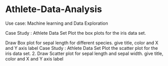 # Athlete-Data-Analysis


Use case: Machine learning and Data Exploration

Case Study : Athlete Data Set Plot the box plots for the iris data set.

Draw Box plot for sepal length for different species. give title, color and X and Y axis label
Case Study : Athlete Data Set Plot the scatter plot for the iris data set. 2. Draw Scatter plot for sepal length and sepal width. give title, color and X and Y axis label

